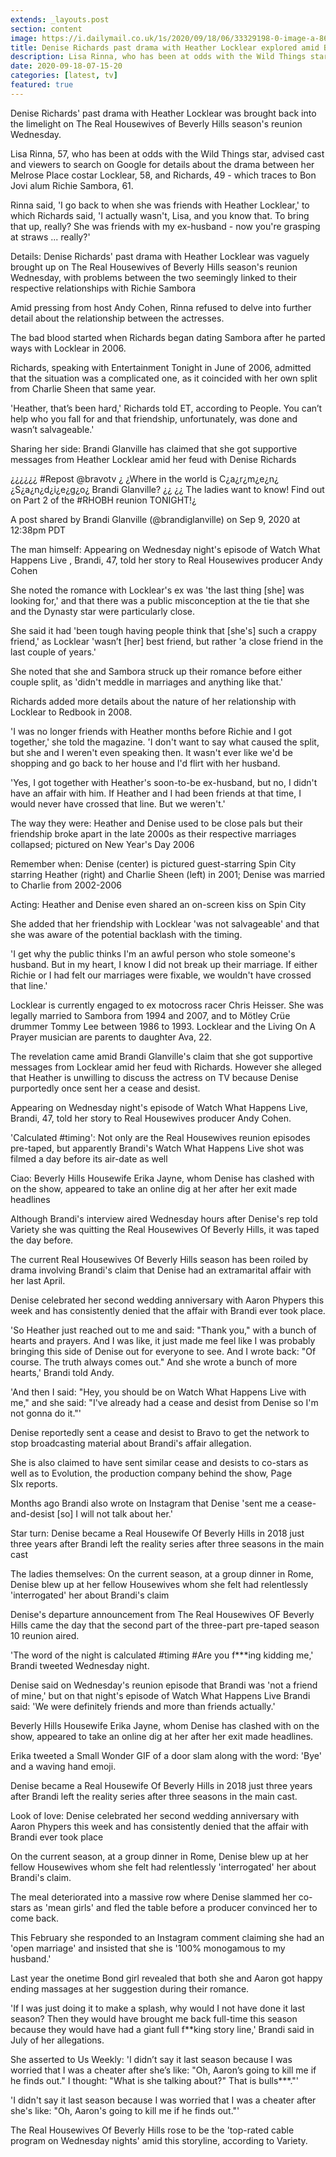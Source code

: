 ```yaml
---
extends: _layouts.post
section: content
image: https://i.dailymail.co.uk/1s/2020/09/18/06/33329198-0-image-a-86_1600407872058.jpg 
title: Denise Richards past drama with Heather Locklear explored amid Brandi Glanville feud 
description: Lisa Rinna, who has been at odds with the Wild Things star, advised cast and viewers to search on Google for details about the drama between her Melrose Place costar Locklear and Richards. 
date: 2020-09-18-07-15-20 
categories: [latest, tv] 
featured: true 
--- 
```

Denise Richards' past drama with Heather Locklear was brought back into the limelight on The Real Housewives of Beverly Hills season's reunion Wednesday.

Lisa Rinna, 57, who has been at odds with the Wild Things star, advised cast and viewers to search on Google for details about the drama between her Melrose Place costar Locklear, 58, and Richards, 49 - which traces to Bon Jovi alum Richie Sambora, 61.

Rinna said, 'I go back to when she was friends with Heather Locklear,' to which Richards said, 'I actually wasn't, Lisa, and you know that. To bring that up, really? She was friends with my ex-husband - now you're grasping at straws ... really?'

Details: Denise Richards' past drama with Heather Locklear was vaguely brought up on The Real Housewives of Beverly Hills season's reunion Wednesday, with problems between the two seemingly linked to their respective relationships with Richie Sambora 

Amid pressing from host Andy Cohen, Rinna refused to delve into further detail about the relationship between the actresses.

The bad blood started when Richards began dating Sambora after he parted ways with Locklear in 2006.

Richards, speaking with Entertainment Tonight in June of 2006, admitted that the situation was a complicated one, as it coincided with her own split from Charlie Sheen that same year.

'Heather, that’s been hard,' Richards told ET, according to People. You can’t help who you fall for and that friendship, unfortunately, was done and wasn’t salvageable.'

Sharing her side: Brandi Glanville has claimed that she got supportive messages from Heather Locklear amid her feud with Denise Richards

 ¿¿¿¿¿¿ #Repost @bravotv ¿ ¿Where in the world is C¿a¿r¿m¿e¿n¿ ¿S¿a¿n¿d¿i¿e¿g¿o¿ Brandi Glanville? ¿¿ ¿¿ The ladies want to know! Find out on Part 2 of the #RHOBH reunion TONIGHT!¿

A post shared by  Brandi Glanville (@brandiglanville) on Sep 9, 2020 at 12:38pm PDT

The man himself: Appearing on Wednesday night's episode of Watch What Happens Live , Brandi, 47, told her story to Real Housewives producer Andy Cohen 

She noted the romance with Locklear's ex was 'the last thing [she] was looking for,' and that there was a public misconception at the tie that she and the Dynasty star were particularly close.

She said it had 'been tough having people think that [she's] such a crappy friend,' as Locklear 'wasn’t [her] best friend, but rather 'a close friend in the last couple of years.'

She noted that she and Sambora struck up their romance before either couple split, as 'didn't meddle in marriages and anything like that.'

Richards added more details about the nature of her relationship with Locklear to Redbook in 2008.

'I was no longer friends with Heather months before Richie and I got together,' she told the magazine. 'I don't want to say what caused the split, but she and I weren't even speaking then. It wasn't ever like we'd be shopping and go back to her house and I'd flirt with her husband.

'Yes, I got together with Heather's soon-to-be ex-husband, but no, I didn't have an affair with him. If Heather and I had been friends at that time, I would never have crossed that line. But we weren't.'

The way they were: Heather and Denise used to be close pals but their friendship broke apart in the late 2000s as their respective marriages collapsed; pictured on New Year's Day 2006

Remember when: Denise (center) is pictured guest-starring Spin City starring Heather (right) and Charlie Sheen (left) in 2001; Denise was married to Charlie from 2002-2006

Acting: Heather and Denise even shared an on-screen kiss on Spin City

She added that her friendship with Locklear 'was not salvageable' and that she was aware of the potential backlash with the timing.

'I get why the public thinks I'm an awful person who stole someone's husband. But in my heart, I know I did not break up their marriage. If either Richie or I had felt our marriages were fixable, we wouldn't have crossed that line.'

Locklear is currently engaged to ex motocross racer Chris Heisser. She was legally married to Sambora from 1994 and 2007, and to Mötley Crüe drummer Tommy Lee between 1986 to 1993. Locklear and the Living On A Prayer musician are parents to daughter Ava, 22. 

The revelation came amid Brandi Glanville's claim that she got supportive messages from Locklear amid her feud with Richards. However she alleged that Heather is unwilling to discuss the actress on TV because Denise purportedly once sent her a cease and desist.

Appearing on Wednesday night's episode of Watch What Happens Live, Brandi, 47, told her story to Real Housewives producer Andy Cohen.

'Calculated #timing': Not only are the Real Housewives reunion episodes pre-taped, but apparently Brandi's Watch What Happens Live shot was filmed a day before its air-date as well

Ciao: Beverly Hills Housewife Erika Jayne, whom Denise has clashed with on the show, appeared to take an online dig at her after her exit made headlines

Although Brandi's interview aired Wednesday hours after Denise's rep told Variety she was quitting the Real Housewives Of Beverly Hills, it was taped the day before. 

The current Real Housewives Of Beverly Hills season has been roiled by drama involving Brandi's claim that Denise had an extramarital affair with her last April.

Denise celebrated her second wedding anniversary with Aaron Phypers this week and has consistently denied that the affair with Brandi ever took place.

'So Heather just reached out to me and said: "Thank you," with a bunch of hearts and prayers. And I was like, it just made me feel like I was probably bringing this side of Denise out for everyone to see. And I wrote back: "Of course. The truth always comes out." And she wrote a bunch of more hearts,' Brandi told Andy.

'And then I said: "Hey, you should be on Watch What Happens Live with me," and she said: "I've already had a cease and desist from Denise so I'm not gonna do it."'

Denise reportedly sent a cease and desist to Bravo to get the network to stop broadcasting material about Brandi's affair allegation.

She is also claimed to have sent similar cease and desists to co-stars as well as to Evolution, the production company behind the show, Page SIx reports. 

Months ago Brandi also wrote on Instagram that Denise 'sent me a cease-and-desist [so] I will not talk about her.'  

Star turn: Denise became a Real Housewife Of Beverly Hills in 2018 just three years after Brandi left the reality series after three seasons in the main cast

The ladies themselves: On the current season, at a group dinner in Rome, Denise blew up at her fellow Housewives whom she felt had relentlessly 'interrogated' her about Brandi's claim 

Denise's departure announcement from The Real Housewives OF Beverly Hills came the day that the second part of the three-part pre-taped season 10 reunion aired.

'The word of the night is calculated #timing #Are you f***ing kidding me,' Brandi tweeted Wednesday night.

Denise said on Wednesday's reunion episode that Brandi was 'not a friend of mine,' but on that night's episode of Watch What Happens Live Brandi said: 'We were definitely friends and more than friends actually.' 

Beverly Hills Housewife Erika Jayne, whom Denise has clashed with on the show, appeared to take an online dig at her after her exit made headlines.

Erika tweeted a Small Wonder GIF of a door slam along with the word: 'Bye' and a waving hand emoji. 

Denise became a Real Housewife Of Beverly Hills in 2018 just three years after Brandi left the reality series after three seasons in the main cast. 

Look of love: Denise celebrated her second wedding anniversary with Aaron Phypers this week and has consistently denied that the affair with Brandi ever took place

On the current season, at a group dinner in Rome, Denise blew up at her fellow Housewives whom she felt had relentlessly 'interrogated' her about Brandi's claim.

The meal deteriorated into a massive row where Denise slammed her co-stars as 'mean girls' and fled the table before a producer convinced her to come back.

This February she responded to an Instagram comment claiming she had an 'open marriage' and insisted that she is '100% monogamous to my husband.'

Last year the onetime Bond girl revealed that both she and Aaron got happy ending massages at her suggestion during their romance.

'If I was just doing it to make a splash, why would I not have done it last season? Then they would have brought me back full-time this season because they would have had a giant full f**king story line,' Brandi said in July of her allegations. 

She asserted to Us Weekly: 'I didn’t say it last season because I was worried that I was a cheater after she’s like: "Oh, Aaron’s going to kill me if he finds out." I thought: "What is she talking about?" That is bulls***."'

'I didn't say it last season because I was worried that I was a cheater after she's like: "Oh, Aaron's going to kill me if he finds out."'

The Real Housewives Of Beverly Hills rose to be the 'top-rated cable program on Wednesday nights' amid this storyline, according to Variety. 

